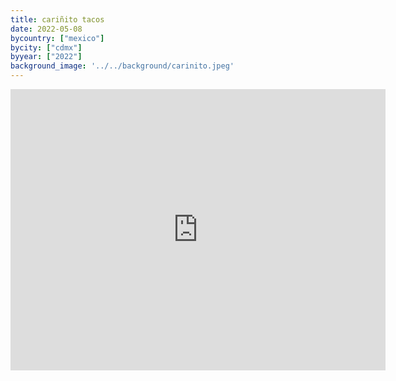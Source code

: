 ```yaml
---
title: cariñito tacos
date: 2022-05-08
bycountry: ["mexico"]
bycity: ["cdmx"]
byyear: ["2022"]
background_image: '../../background/carinito.jpeg'
---
```


<iframe src="https://www.google.com/maps/embed?pb=!1m18!1m12!1m3!1d3762.882074366029!2d-99.15940612400048!3d19.417500541161534!2m3!1f0!2f0!3f0!3m2!1i1024!2i768!4f13.1!3m3!1m2!1s0x85d1ff9e3a7a560d%3A0x2443ad98243cfefb!2sCari%C3%B1ito%20Tacos!5e0!3m2!1sen!2sus!4v1701982523788!5m2!1sen!2sus" width="600" height="450" style="border:0;" allowfullscreen="" loading="lazy" referrerpolicy="no-referrer-when-downgrade"></iframe>